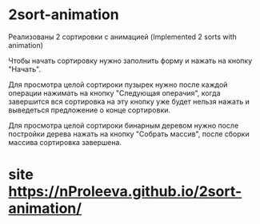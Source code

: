# 2sort-animation
Реализованы 2 сортировки с анимацией
(Implemented 2 sorts with animation)

Чтобы начать сортировку нужно заполнить форму и нажать на кнопку "Начать".

Для просмотра целой сортироки пузырек нужно после каждой операции нажимать на кнопку "Следующая операчия", когда завершится вся сортировка на эту кнопку уже будет нельзя нажать и выведеться предложение о конце сортировки.

Для просмотра целой сортироки бинарным деревом нужно после постройки дерева нажать на кнопку "Собрать массив", после сборки массива сортировка завершена.
# site https://nProleeva.github.io/2sort-animation/
